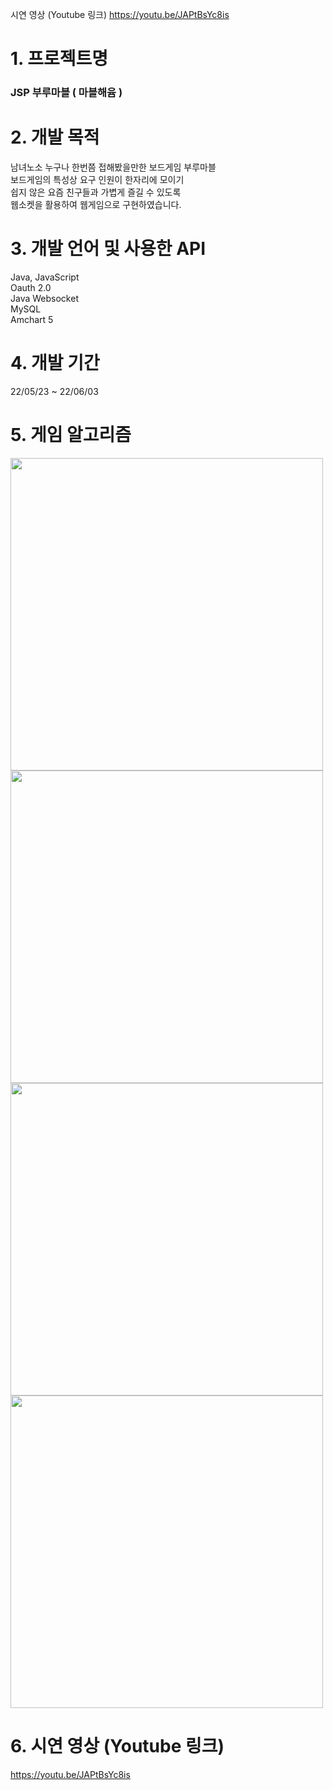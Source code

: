 시연 영상 (Youtube 링크) https://youtu.be/JAPtBsYc8is

# 1. 프로젝트명

### JSP 부루마블 ( 마블해윰 )

# 2. 개발 목적

남녀노소 누구나 한번쯤 접해봤을만한 보드게임 부루마블<br>
보드게임의 특성상 요구 인원이 한자리에 모이기<br>
쉽지 않은 요즘 친구들과 가볍게 즐길 수 있도록<br>
웹소켓을 활용하여 웹게임으로 구현하였습니다.

# 3. 개발 언어 및 사용한 API

Java, JavaScript <br>
Oauth 2.0 <br>
Java Websocket<br>
MySQL <br>
Amchart 5

# 4. 개발 기간
22/05/23 ~ 22/06/03

# 5. 게임 알고리즘

<img src="https://user-images.githubusercontent.com/100547884/174242227-e4a9f656-8d90-4eb0-9e5f-b747fcb53906.png" width="500px">
<img src="https://user-images.githubusercontent.com/100547884/174242234-dc2ce572-dfdf-4c6d-9381-37b7ec7d3412.png" width="500px">
<img src="https://user-images.githubusercontent.com/100547884/174242237-1bdd87e7-0826-46d3-9930-59b2c1f7e2d0.png" width="500px">
<img src="https://user-images.githubusercontent.com/100547884/174242239-bc5d71fc-a473-40f1-ad39-4476f70696e0.png" width="500px">

# 6. 시연 영상 (Youtube 링크)
https://youtu.be/JAPtBsYc8is
